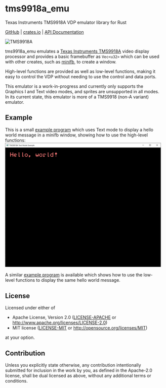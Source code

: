 # tms9918a_emu
Texas Instruments TMS9918A VDP emulator library for Rust

[GitHub](https://github.com/ry755/tms9918a_emu) | [crates.io](https://crates.io/crates/tms9918a_emu) | [API Documentation](https://docs.rs/tms9918a_emu)

![TMS9918A](https://upload.wikimedia.org/wikipedia/commons/d/de/TMS9918A_02.jpg)

tms9918a_emu emulates a [Texas Instruments TMS9918A](https://en.wikipedia.org/wiki/Texas_Instruments_TMS9918) video display processor and provides a basic framebuffer as `Vec<u32>` which can be used with other creates, such as [minifb](https://github.com/emoon/rust_minifb), to create a window.

High-level functions are provided as well as low-level functions, making it easy to control the VDP without needing to use the control and data ports.

This emulator is a work-in-progress and currently only supports the Graphics I and Text video modes, and sprites are unsupported in all modes. In its current state, this emulator is more of a TMS9918 (non-A variant) emulator.

## Example
This is a small [example program](examples/high_level_text/src/main.rs) which uses Text mode to display a hello world message in a minifb window, showing how to use the high-level functions:
![High-level Text mode example](examples/high_level_text/images/screenshot.png)

A similar [example program](examples/low_level_text/src/main.rs) is available which shows how to use the low-level functions to display the same hello world message.

## License

Licensed under either of

 * Apache License, Version 2.0
   ([LICENSE-APACHE](LICENSE-APACHE) or http://www.apache.org/licenses/LICENSE-2.0)
 * MIT license
   ([LICENSE-MIT](LICENSE-MIT) or http://opensource.org/licenses/MIT)

at your option.

## Contribution

Unless you explicitly state otherwise, any contribution intentionally submitted
for inclusion in the work by you, as defined in the Apache-2.0 license, shall be
dual licensed as above, without any additional terms or conditions.
